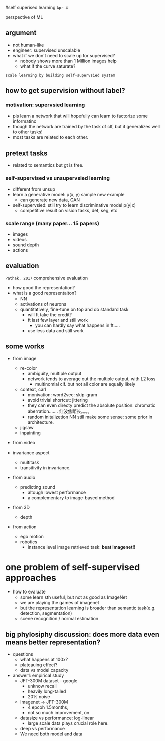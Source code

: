 #self superised learning
`Apr 4`

perspective of ML

## argument
- not human-like
- engineer: supervised unscalable
- what if we don't need to scale up for supervised?
    + nobody shows more than 1 Million images help
    + what if the curve saturate?

`scale learning by building self-supervsied system`

## how to get supervision without label?
### motivation: supervsied learning 
- pls learn a network that will hopefully can learn to factorize some informatino
- though the network are trained by the task of clf, but it generalizes well to other tasks!
- most tasks are related to each other.

## pretext tasks
- related to semantics but gt is free.

### self-supervised vs unsupervsied learning
- different from unsup
- learn a generative model: p(x, y) sample new example
    + can generate new data, GAN
- self-supervsied: still try to learn discriminative model p(y|x)
    + competitive result on vision tasks, det, seg, etc

### scale range (many paper... 15 papers)
- images
- videos
- sound depth
- actions


## evaluation
`Pathak, 2017` comprehensive evaluation

- how good the representation?
- what is a good representaiton?
    + NN
    + activations of neurons
    + quantitatively, fine-tune on top and do standard task
        * will ft take the credit?
        * ft last few layer and still work
            - you can hardly say what happens in ft.....
        * use less data and still work

## some works
- from image
    + re-color
        * ambiguity, multiple output
        * network tends to average out the multiple output, with L2 loss
            - multinomial clf. but not all color are equally likely
    + context, carl
        * monivation: word2vec: skip-gram
        * avoid trivial shortcut: jittering
        * they can even directy predict the absolute position: chromatic aberration....... 红波焦距长。。。。
        * random initalizetion NN still make some sense: some prior in architecture.
    + jigsaw
    + inpainting
    
- from video
- invariance aspect
    + multitask
    + transitivity in invariance.
-  from audio
    +  predicting sound
        *  altough lowest performance
        *  a complementary to image-based method
-  from 3D
    +  depth
-  from action
    +  ego motion
    +  robotics
        *  instance level image retrieved task: __beat Imagenet!!__

# one problem of self-supervised approaches
- how to evaluate
    + some learn sth useful, but not as good as ImageNet
    + we are playing the games of imagenet
    + but the representation learning is broader than semantic task(e.g. detection, segmentation)
    + scene recognition / normal estimation

## big phylosiphy discussion: does more data even means better representation?
- questions
    + what happens at 100x?
    + plateauing effect?
    + data vs model capacity
- answer1: empirical study
    + JFT-300M dataset - google
        * unknow recall
        * heavily long-tailed
        * 20% noise
    + Imagenet -> JFT-300M
        * 4 epcoh 1.5months, 
        * not so much improvement, on 
    + datasize vs performance: log-linear
        * large scale data plays crucial role here.
    + deep vs performance
    + We need both model and data

